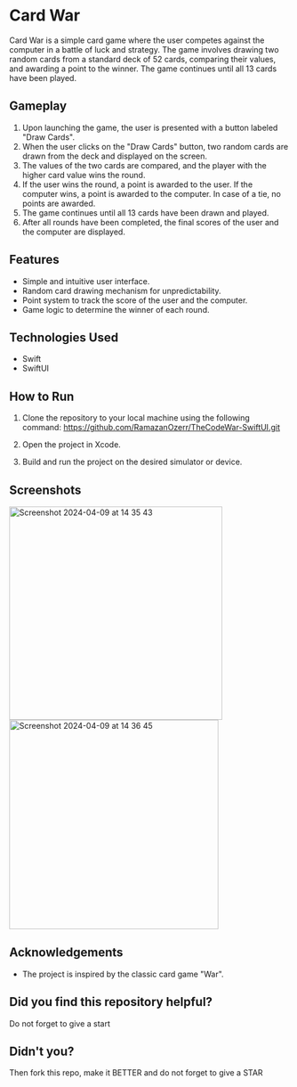 # Card War

Card War is a simple card game where the user competes against the computer in a battle of luck and strategy. The game involves drawing two random cards from a standard deck of 52 cards, comparing their values, and awarding a point to the winner. The game continues until all 13 cards have been played.

## Gameplay

1. Upon launching the game, the user is presented with a button labeled "Draw Cards".
2. When the user clicks on the "Draw Cards" button, two random cards are drawn from the deck and displayed on the screen.
3. The values of the two cards are compared, and the player with the higher card value wins the round.
4. If the user wins the round, a point is awarded to the user. If the computer wins, a point is awarded to the computer. In case of a tie, no points are awarded.
5. The game continues until all 13 cards have been drawn and played.
6. After all rounds have been completed, the final scores of the user and the computer are displayed.

## Features

- Simple and intuitive user interface.
- Random card drawing mechanism for unpredictability.
- Point system to track the score of the user and the computer.
- Game logic to determine the winner of each round.

## Technologies Used

- Swift
- SwiftUI

## How to Run

1. Clone the repository to your local machine using the following command:
https://github.com/RamazanOzerr/TheCodeWar-SwiftUI.git


2. Open the project in Xcode.
3. Build and run the project on the desired simulator or device.

## Screenshots
<img width="383" alt="Screenshot 2024-04-09 at 14 35 43" src="https://github.com/RamazanOzerr/TheCodeWar-SwiftUI/assets/96844411/7a5b1cfe-8411-4f3f-907e-c38981ca8b4e">
<img width="376" alt="Screenshot 2024-04-09 at 14 36 45" src="https://github.com/RamazanOzerr/TheCodeWar-SwiftUI/assets/96844411/ebf8b8d4-9e6a-41e1-a143-22fce2fec1cb">


## Acknowledgements

- The project is inspired by the classic card game "War".

## Did you find this repository helpful?
Do not forget to give a start
## Didn't you?
Then fork this repo, make it BETTER and do not forget to give a STAR

